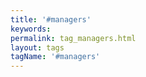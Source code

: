 ```yaml
---
title: '#managers'
keywords:
permalink: tag_managers.html
layout: tags
tagName: '#managers'
---
```

